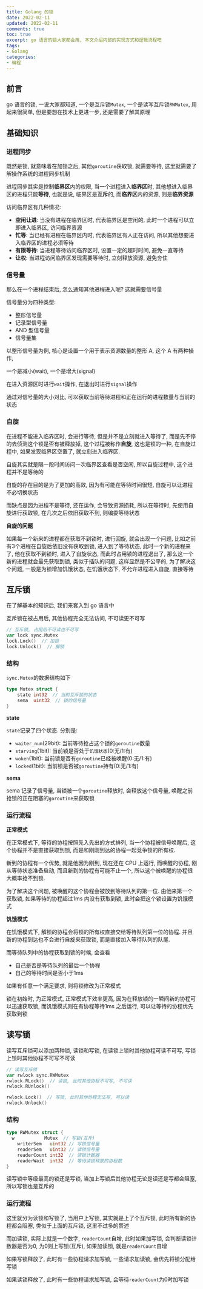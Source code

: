 ```yaml
---
title: Golang 的锁
date: 2022-02-11            
updated: 2022-02-11         
comments: true              
toc: true                   
excerpt: go 语言的锁大家都会用, 本文介绍内部的实现方式和逻辑流程吧
tags:                       
- Golang
categories:                 
- 编程
---
```


## 前言

go 语言的锁, 一说大家都知道, 一个是互斥锁`Mutex`, 一个是读写互斥锁`RWMutex`, 用起来很简单, 但是要想在技术上更进一步, 还是需要了解其原理

## 基础知识

### 进程同步

既然是锁, 就意味着在加锁之后, 其他`goroutine`获取锁, 就需要等待, 这里就需要了解操作系统的进程同步机制

进程同步其实是控制**临界区**内的权限, 当一个进程进入**临界区**时, 其他想进入临界区的进程只能**等待**, 也就是说, 临界区是**互斥**的, 而**临界区**内的资源, 则是**临界资源**

访问临界区有几种情况:

- **空闲让进**: 当没有进程在临界区时, 代表临界区是空闲的, 此时一个进程可以立即进入临界区, 访问临界资源
- **忙等**: 当已经有进程在临界区内时, 代表临界区有人正在访问, 所以其他想要进入临界区的进程必须等待
- **有限等待**: 当进程等待访问临界区时, 设置一定的超时时间, 避免一直等待
- **让权**: 当进程访问临界区发现需要等待时, 立刻释放资源, 避免夯住

### 信号量

那么在一个进程结束后, 怎么通知其他进程进入呢? 这就需要信号量

信号量分为四种类型:

- 整形信号量
- 记录型信号量
- AND 型信号量
- 信号量集

以整形信号量为例, 核心是设置一个用于表示资源数量的整形 A, 这个 A 有两种操作,

一个是减小(wait), 一个是增大(signal)

在进入资源区时进行`wait`操作, 在退出时进行`signal`操作

通过对信号量的大小对比, 可以获取当前等待进程和正在运行的进程数量与当前的状态

### 自旋

在进程不能进入临界区时, 会进行等待, 但是并不是立刻就进入等待了, 而是先不停的去侦测这个锁是否有被释放掉, 这个过程被称作**自旋**, 这也是锁的一种,  在自旋过程中, 如果发现临界区空置了, 就立刻进入临界区. 

自旋其实就是隔一段时间访问一次临界区查看是否空闲, 所以自旋过程中, 这个进程并不是等待的

自旋的存在目的是为了更加的高效, 因为有可能在等待时间很短, 自旋可以让进程不必切换状态

而缺点是因为进程不是等待, 还在运作, 会导致资源损耗, 所以在等待时, 先使用自旋进行获取锁, 在几次之后依旧获取不到, 则编委等待状态

**自旋的问题**

如果每一个新来的进程都在获取不到锁时, 进行回旋, 就会出现一个问题, 比如之前有3个进程在自旋后依旧没有获取到锁, 进入到了等待状态, 此时一个新的进程来了, 他在获取不到锁时, 进入了自旋状态, 而此时占用锁的进程退出了, 那么这一个新的进程就会最先获取到锁, 类似于插队的问题, 这样显然是不公平的, 为了解决这个问题, 一般是为锁增加饥饿状态, 在饥饿状态下, 不允许进程进入自旋, 直接等待

## 互斥锁

在了解基本的知识后, 我们来套入到 go 语言中

互斥锁在被占用后, 其他协程完全无法访问, 不可读更不可写

``` go
// 互斥锁, 占用后不可读也不可写
var lock sync.Mutex
lock.Lock()  // 加锁
lock.Unlock()  // 解锁
```

### 结构

`sync.Mutex`的数据结构如下

``` go
type Mutex struct {
	state int32  // 当前互斥锁的状态
	sema  uint32  // 锁的信号量
}
```

**state**

`state`记录了四个状态. 分别是:

- `waiter_num`(29bit): 当前等待抢占这个锁的`goroutine`数量
- `starving`(1bit): 当前锁是否处于`饥饿状态`(0:无/1:有)
- `woken`(1bit): 当前锁是否有`goroutine`已经被唤醒(0:无/1:有) 
- `locked`(1bit): 当前锁是否被`goroutine`持有(0:无/1:有)

**sema**

sema 记录了信号量, 当锁被一个`goroutine`释放时, 会释放这个信号量, 唤醒之前抢锁的正在阻塞的`goroutine`来获取锁

### 运行流程

**正常模式**

在正常模式下, 等待的协程按照先入先出的方式排列, 当一个协程被信号唤醒后, 这个协程并不是直接获取到锁, 而是和刚刚到达的协程一起竞争锁的所有权.

新到的协程有一个优势, 就是他因为刚到, 现在还在 CPU 上运行, 而唤醒的协程, 刚从等待状态准备启动, 而且新到的协程有可能不止一个, 所以这个被唤醒的协程很大概率抢不到锁. 

为了解决这个问题, 被唤醒的这个协程会被放到等待队列的第一位. 由他来第一个获取锁, 如果等待的协程超过1ms 内没有获取到锁, 此时会把这个锁设置为饥饿模式

**饥饿模式**

在饥饿模式下, 解锁的协程会将锁的所有权直接交给等待队列第一位的协程. 并且新的协程到达也不会进行自旋来获取锁, 而是直接加入等待队列的队尾.

而等待队列中的协程获取到锁的时候, 会查看

- 自己是否是等待队列的最后一个协程
- 自己的等待时间是否小于1ms

如果有任意一个满足要求, 则将锁修改为正常模式

锁在初始时, 为正常模式, 正常模式下效率更高, 因为在释放锁的一瞬间新的协程可以迅速获取锁, 而饥饿模式则在有协程等待1ms 之后运行, 可以让等待的协程优先获取到锁

## 读写锁

读写互斥锁可以添加两种锁, 读锁和写锁, 在读锁上锁时其他协程可读不可写, 写锁上锁时其他协程不可写不可读

``` go
// 读写互斥锁
var rwlock sync.RWMutex
rwlock.RLock()  // 读锁, 此时其他协程不可写, 不可读
rwlock.RUnlock()

rwlock.Lock()  // 写锁, 此时其他协程无法写, 可以读
rwlock.Unlock() 
```

### 结构

``` go
type RWMutex struct {
  w           Mutex  // 写锁(互斥)
	writerSem   uint32 // 写锁信号量
	readerSem   uint32 // 读锁信号量
	readerCount int32  // 读锁计数器
	readerWait  int32  // 等待读锁释放的协程数
}
```

读写锁中等级最高的锁还是写锁, 当加上写锁后其他协程无论是读还是写都会阻塞, 所以写锁也是互斥的

### 运行流程

这里就分为读锁和写锁了, 当用户上写锁, 其实就是上了个互斥锁, 此时所有新的协程都会阻塞, 类似于上面的互斥锁, 这里不过多的赘述

而加读锁, 实际上就是一个数字, `readerCount`自增, 此时如果加写锁, 会判断读锁计数器是否为0, 为0则上写锁(互斥), 如果加读锁, 就是`readerCount`自增

如果写锁释放了, 此时有一些协程请求加写锁, 一些请求加读锁, 会优先将锁分配给写锁

如果读锁释放了, 此时有一些协程请求加写锁, 会等待`readerCount`为0时加写锁































